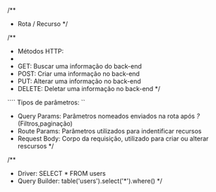 /**
 * Rota / Recurso
 */

/**
 * Métodos HTTP:
 * 
 * GET: Buscar uma informação do back-end
 * POST: Criar uma informação no back-end
 * PUT: Alterar uma informação no back-end
 * DELETE: Deletar uma informação no back-end
 */

````  Tipos de parâmetros: ``

 
 * Query Params: Parâmetros nomeados enviados na rota após *?* (Filtros,paginação)
 * Route Params: Parâmetros utilizados para indentificar recursos
 * Request Body: Corpo da requisição, utilizado para criar ou alterar rescursos
 */

 /**
  * Driver: SELECT * FROM users
  * Query Builder: table('users').select('*').where()
  */